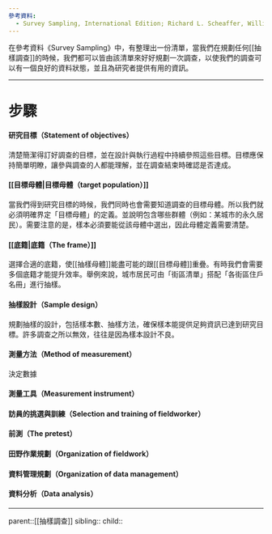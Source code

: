 ```yaml
---
參考資料:
  - Survey Sampling, International Edition; Richard L. Scheaffer, William Mendenhall. III
---
```

在參考資料《Survey Sampling》中，有整理出一份清單，當我們在規劃任何[[抽樣調查]]的時候，我們都可以皆由該清單來好好規劃一次調查，以使我們的調查可以有一個良好的資料狀態，並且為研究者提供有用的資訊。
- - -
# 步驟
#### 研究目標（Statement of objectives）
清楚簡潔得訂好調查的目標，並在設計與執行過程中持續參照這些目標。目標應保持簡單明瞭，讓參與調查的人都能理解，並在調查結束時確認是否達成。

#### [[目標母體|目標母體（target population）]]
當我們得到研究目標的時候，我們同時也會需要知道調查的目標母體。所以我們就必須明確界定「目標母體」的定義。並說明包含哪些群體（例如：某城市的永久居民）。需要注意的是，樣本必須要能從該母體中選出，因此母體定義需要清楚。

#### [[底籍|底籍（The frame）]]
選擇合適的底籍，使[[抽樣母體]]能盡可能的跟[[目標母體]]重疊。有時我們會需要多個底籍才能提升效率。舉例來說，城市居民可由「街區清單」搭配「各街區住戶名冊」進行抽樣。

#### 抽樣設計（Sample design）
規劃抽樣的設計，包括樣本數、抽樣方法，確保樣本能提供足夠資訊已達到研究目標。許多調查之所以無效，往往是因為樣本設計不良。

#### 測量方法（Method of measurement）
決定數據

#### 測量工具（Measurement instrument）


#### 訪員的挑選與訓練（Selection and training of fieldworker）


#### 前測（The pretest）


#### 田野作業規劃（Organization of fieldwork）


#### 資料管理規劃（Organization of data management）


#### 資料分析（Data analysis）


- - -
parent::[[抽樣調查]]
sibling::
child::